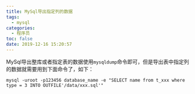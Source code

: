 ```yaml
---
title: MySql导出指定列的数据
tags:
  - mysql
categories:
  - 程序员
toc: false
date: 2019-12-16 15:20:57
---
```


MySql导出整库或者指定表的数据使用`mysqldump`命令即可，但是导出表中指定列的数据就需要用到下面命令了，如下：

```shell
mysql -uroot -p123456 database_name -e "SELECT name from t_xxx where type = 3 INTO OUTFILE'/data/xxx.sql'"
```